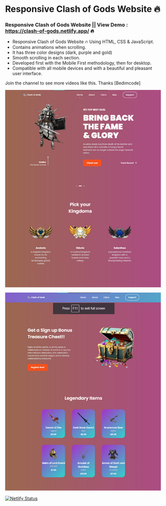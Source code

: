 # Responsive Clash of Gods Website 🔥

### Responsive Clash of Gods Website || View Demo :  https://clash-of-gods.netlify.app/ 🔥

- Responsive Clash of Gods Website 🔥 Using HTML, CSS & JavaScript.
- Contains animations when scrolling.
- It has three color designs (dark, purple and gold)
- Smooth scrolling in each section.
- Developed first with the Mobile First methodology, then for desktop.
- Compatible with all mobile devices and with a beautiful and pleasant user interface.

Join the channel to see more videos like this. Thanks [Bedimcode] 

![Design and Development](https://raw.githubusercontent.com/jaywilliamsapar/clash-of-gods/main/clash2.jpg)

![Design and Development](https://raw.githubusercontent.com/jaywilliamsapar/clash-of-gods/main/clash3.jpg)


[![Netlify Status](https://api.netlify.com/api/v1/badges/3503f3ca-c34c-44c3-afcd-901ed3f74e38/deploy-status)](https://app.netlify.com/sites/clash-of-gods/deploys)
